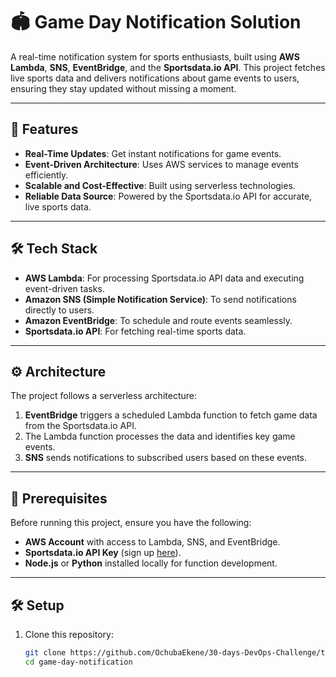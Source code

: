 # 🏟️ Game Day Notification Solution  

A real-time notification system for sports enthusiasts, built using **AWS Lambda**, **SNS**, **EventBridge**, and the **Sportsdata.io API**. This project fetches live sports data and delivers notifications about game events to users, ensuring they stay updated without missing a moment.  

---

## 🚀 Features  

- **Real-Time Updates**: Get instant notifications for game events.  
- **Event-Driven Architecture**: Uses AWS services to manage events efficiently.  
- **Scalable and Cost-Effective**: Built using serverless technologies.  
- **Reliable Data Source**: Powered by the Sportsdata.io API for accurate, live sports data.  

---

## 🛠️ Tech Stack  

- **AWS Lambda**: For processing Sportsdata.io API data and executing event-driven tasks.  
- **Amazon SNS (Simple Notification Service)**: To send notifications directly to users.  
- **Amazon EventBridge**: To schedule and route events seamlessly.  
- **Sportsdata.io API**: For fetching real-time sports data.

---

## ⚙️ Architecture  

The project follows a serverless architecture:  

1. **EventBridge** triggers a scheduled Lambda function to fetch game data from the Sportsdata.io API.  
2. The Lambda function processes the data and identifies key game events.  
3. **SNS** sends notifications to subscribed users based on these events.  

---

## 🧰 Prerequisites  

Before running this project, ensure you have the following:  

- **AWS Account** with access to Lambda, SNS, and EventBridge.  
- **Sportsdata.io API Key** (sign up [here](https://sportsdata.io/)).  
- **Node.js** or **Python** installed locally for function development.  

---

## 🛠️ Setup  

1. Clone this repository:  
   ```bash
   git clone https://github.com/OchubaEkene/30-days-DevOps-Challenge/tree/main/game-day-notification
   cd game-day-notification
